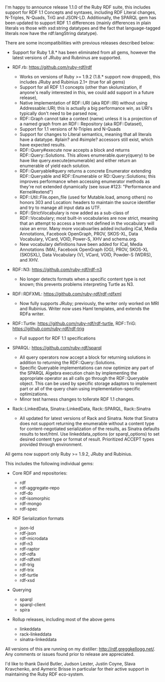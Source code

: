I'm happy to announce release 1.1.0 of the Ruby RDF suite, this includes support for RDF 1.1 Concepts and syntaxes, including RDF Literal changes, N-Triples, N-Quads, TriG and JSON-LD. Additionally, the SPARQL gem has been updated to support RDF 1.1 differences (mainly differences in plain literals vs those with xsd:string datatypes and the fact that language-tagged literals now have the rdf:langString datatype).

There are some incompatibilities with previous releases described below:

*   Support for Ruby 1.8.* has been eliminated from all gems, however the latest versions of JRuby and Rubninus are supported.

*   RDF.rb: <https://github.com/ruby-rdf/rdf>
    
    *   Works on versions of Ruby >= 1.9.2 (1.8.* support now dropped), this includes JRuby and Rubinius 2.1+ (true for all gems)
    *   Support for all RDF 1.1 concepts (other than skolumization, if anyone's really interested in this, we could add support in a future release),
    *   Native implementation of RDF::URI (aka RDF::IRI) without using Addressable::URI; this is actually a big performance win, as URI's typically don't need to be parsed now,
    *   RDF::Graph cannot take a context (name) unless it is a projection of a named graph from an RDF:: Repository (aka RDF::Dataset),
    *   Support for 1.1 versions of N-Triples and N-Quads
    *   Support for changes to Literal semantics, meaning that all literals have a datatype. #plain? and #simple? accessors still exist, which have expected results.
    *   RDF::Query#execute now accepts a block and returns RDF::Query::Solutions. This allows enumerable.query(query) to be have like query.execute(enumerable) and either return an enumerable of yield each solution.
    *   RDF::Queryable#query returns a concrete Enumerator extending RDF::Queryable and RDF::Enumerable or RD::Query::Solutions; this improves performance when accessing enumerator methods as they're not extended dynamically (see issue #123: "Performance and Kernel#extend")
    *   RDF::Util::File.open_file (used for Mutable.load, among others) no honors 303 and Location: headers to maintain the source identifier and try to manage all input data as UTF.
    *   RDF::StrictVocabulary is now added as a sub-class of RDF::Vocabulary; most built-in vocabularies are now strict, meaning that an attempt to access a term not defined in the vocabulary will raise an error. Many more vocabuarlies added including iCal, Media Annotations, Facebook OpenGraph, PROV, SKOS-XL, Data Vocabulary, VCard, VOID, Power-S, XHV and schema.org.
    *   New vocabulary definitions have been added for ICal, Media Annotations (MA), Facebook OpenGraph (OG), PROV, SKOS-XL (SKOSXL), Data Vocabulary (V), VCard, VOID, Powder-S (WDRS), and XHV.

*   RDF::N3: <https://github.com/ruby-rdf/rdf-n3>
    
    *   No longer detects formats when a specific content type is not known; this prevents problems interpreting Turtle as N3.

*   RDF::RDFXML: <https://github.com/ruby-rdf/rdf-rdfxml>
    
    *   Now fully supports JRuby; previously, the writer only worked on MRI and Rubinius. Writer now uses Haml templates, and extends the RDFa writer.

*   RDF::Turtle: <https://github.com/ruby-rdf/rdf-turtle>, RDF::TriG: <https://github.com/ruby-rdf/rdf-trig>
    
    *   Full support for RDF 1.1 specifications

*   SPARQL: <https://github.com/ruby-rdf/sparql>
    
    *   All query operators now accept a block for returning solutions in addition to returning the RDF::Query::Solutions.
    *   Specific Queryable implementations can now optimize any part of the SPARQL Algebra execution chain by implementing the appropriate operator as all calls go through the RDF::Queryable object. This can be used by specific storage adaptors to implement part or all of the query chain using implementation-specific optimizations.
    *   Minor test harness changes to tollerate RDF 1.1 changes.

*   Rack::LinkedData, Sinatra::LinkedData, Rack::SPARQL, Rack::Sinatra
    
    *   All updated for latest versions of Rack and Sinatra. Note that Sinatra does not support returning the enumerable without a content type for content-negotiated serialization of the results, as Sinatra defaults results to text/html. Use linkeddata_options (or sparql_options) to set desired content type or format of result. Prioritized ACCEPT types provided through environment.

All gems now support only Ruby >= 1.9.2, JRuby and Rubinius.

This includes the following individual gems:

*   Core RDF and repositories:
    
    *   rdf
    *   rdf-aggregate-repo
    *   rdf-do
    *   rdf-isomorphic
    *   rdf-mongo
    *   rdf-spec

*   RDF Serialization formats
    
    *   json-ld
    *   rdf-json
    *   rdf-microdata
    *   rdf-n3
    *   rdf-raptor
    *   rdf-rdfa
    *   rdf-rdfxml
    *   rdf-trig
    *   rdf-trix
    *   rdf-turtle
    *   rdf-xsd

*   Querying
    
    *   sparql
    *   sparql-client
    *   spira

*   Rollup releases, including most of the above gems
    
    *   linkeddata
    *   rack-linkeddata
    *   sinatra-linkeddata

All versions of this are running on my distiller: <http://rdf.greggkellogg.net/>. Any comments or issues found prior to release are appreciated.

I'd like to thank David Butler, Judson Lester, Justin Coyne, Slava Kravchenko, and Aymeric Brisse in particular for their active support in maintaining the Ruby RDF eco-system.